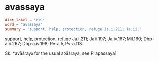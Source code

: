 # avassaya

``` toml
dict_label = "PTS"
word = "avassaya"
summary = "support, help, protection, refuge Ja.i.211; Ja.ii."
```

support, help, protection, refuge Ja.i.211; Ja.ii.197; Ja.iv.167; Mil.160; Dhp\-a.ii.267; Dhp\-a.iv.198; Pv\-a.5, Pv\-a.113.

Sk. \*avāśraya for the usual apāśraya, see P. apassaya1

